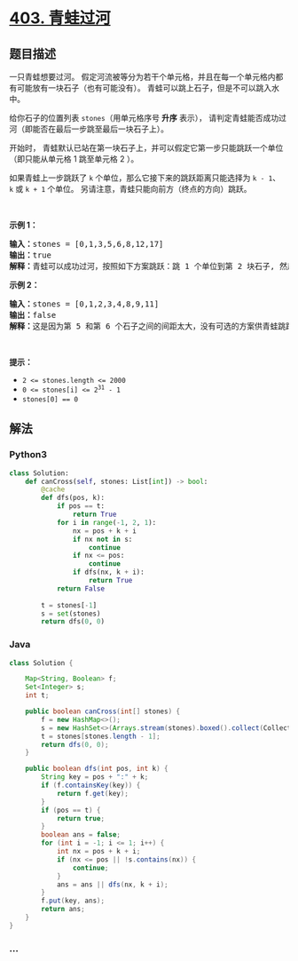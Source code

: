 # [403. 青蛙过河](https://leetcode-cn.com/problems/frog-jump)



## 题目描述

<!-- 这里写题目描述 -->

<p>一只青蛙想要过河。 假定河流被等分为若干个单元格，并且在每一个单元格内都有可能放有一块石子（也有可能没有）。 青蛙可以跳上石子，但是不可以跳入水中。</p>

<p>给你石子的位置列表 <code>stones</code>（用单元格序号 <strong>升序</strong> 表示）， 请判定青蛙能否成功过河（即能否在最后一步跳至最后一块石子上）。</p>

<p>开始时， 青蛙默认已站在第一块石子上，并可以假定它第一步只能跳跃一个单位（即只能从单元格 1 跳至单元格 2 ）。</p>

<p>如果青蛙上一步跳跃了 <code>k</code><em> </em>个单位，那么它接下来的跳跃距离只能选择为 <code>k - 1</code>、<code>k</code><em> </em>或 <code>k + 1</code> 个单位。 另请注意，青蛙只能向前方（终点的方向）跳跃。</p>

<p> </p>

<p><strong>示例 1：</strong></p>

<pre>
<strong>输入：</strong>stones = [0,1,3,5,6,8,12,17]
<strong>输出：</strong>true
<strong>解释：</strong>青蛙可以成功过河，按照如下方案跳跃：跳 1 个单位到第 2 块石子, 然后跳 2 个单位到第 3 块石子, 接着 跳 2 个单位到第 4 块石子, 然后跳 3 个单位到第 6 块石子, 跳 4 个单位到第 7 块石子, 最后，跳 5 个单位到第 8 个石子（即最后一块石子）。</pre>

<p><strong>示例 2：</strong></p>

<pre>
<strong>输入：</strong>stones = [0,1,2,3,4,8,9,11]
<strong>输出：</strong>false
<strong>解释：</strong>这是因为第 5 和第 6 个石子之间的间距太大，没有可选的方案供青蛙跳跃过去。</pre>

<p> </p>

<p><strong>提示：</strong></p>

<ul>
	<li><code>2 <= stones.length <= 2000</code></li>
	<li><code>0 <= stones[i] <= 2<sup>31</sup> - 1</code></li>
	<li><code>stones[0] == 0</code></li>
</ul>


## 解法

<!-- 这里可写通用的实现逻辑 -->

<!-- tabs:start -->

### **Python3**

<!-- 这里可写当前语言的特殊实现逻辑 -->

```python
class Solution:
    def canCross(self, stones: List[int]) -> bool:
        @cache
        def dfs(pos, k):
            if pos == t:
                return True
            for i in range(-1, 2, 1):
                nx = pos + k + i
                if nx not in s:
                    continue
                if nx <= pos:
                    continue
                if dfs(nx, k + i):
                    return True
            return False
        
        t = stones[-1]
        s = set(stones)
        return dfs(0, 0)
```

### **Java**

<!-- 这里可写当前语言的特殊实现逻辑 -->

```java
class Solution {

    Map<String, Boolean> f;
    Set<Integer> s;
    int t;

    public boolean canCross(int[] stones) {
        f = new HashMap<>();
        s = new HashSet<>(Arrays.stream(stones).boxed().collect(Collectors.toList()));
        t = stones[stones.length - 1];
        return dfs(0, 0);
    }

    public boolean dfs(int pos, int k) {
        String key = pos + ":" + k;
        if (f.containsKey(key)) {
            return f.get(key);
        }
        if (pos == t) {
            return true;
        }
        boolean ans = false;
        for (int i = -1; i <= 1; i++) {
            int nx = pos + k + i;
            if (nx <= pos || !s.contains(nx)) {
                continue;
            }
            ans = ans || dfs(nx, k + i);
        }
        f.put(key, ans);
        return ans;
    }
}
```

### **...**

```

```

<!-- tabs:end -->
